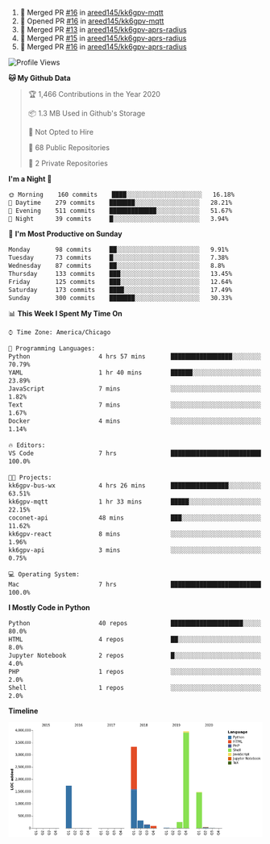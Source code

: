 <!--START_SECTION:activity-->
1. 🎉 Merged PR [#16](https://github.com//areed145/kk6gpv-mqtt/pull/16) in [areed145/kk6gpv-mqtt](https://github.com//areed145/kk6gpv-mqtt)
2. 💪 Opened PR [#16](https://github.com//areed145/kk6gpv-mqtt/pull/16) in [areed145/kk6gpv-mqtt](https://github.com//areed145/kk6gpv-mqtt)
3. 🎉 Merged PR [#13](https://github.com//areed145/kk6gpv-aprs-radius/pull/13) in [areed145/kk6gpv-aprs-radius](https://github.com//areed145/kk6gpv-aprs-radius)
4. 🎉 Merged PR [#15](https://github.com//areed145/kk6gpv-aprs-radius/pull/15) in [areed145/kk6gpv-aprs-radius](https://github.com//areed145/kk6gpv-aprs-radius)
5. 🎉 Merged PR [#16](https://github.com//areed145/kk6gpv-aprs-radius/pull/16) in [areed145/kk6gpv-aprs-radius](https://github.com//areed145/kk6gpv-aprs-radius)
<!--END_SECTION:activity-->

<!--START_SECTION:readme-info-->
<!--END_SECTION:readme-info-->

<!--START_SECTION:waka-->
![Profile Views](http://img.shields.io/badge/Profile%20Views-227-blue)

**🐱 My Github Data** 

> 🏆 1,466 Contributions in the Year 2020
 > 
> 📦 1.3 MB Used in Github's Storage 
 > 
> 🚫 Not Opted to Hire
 > 
> 📜 68 Public Repositories
 > 
> 🔑 2 Private Repositories 

**I'm a Night 🦉** 

```text
🌞 Morning    160 commits    ████░░░░░░░░░░░░░░░░░░░░░   16.18% 
🌆 Daytime    279 commits    ███████░░░░░░░░░░░░░░░░░░   28.21% 
🌃 Evening    511 commits    █████████████░░░░░░░░░░░░   51.67% 
🌙 Night      39 commits     █░░░░░░░░░░░░░░░░░░░░░░░░   3.94%

```
📅 **I'm Most Productive on Sunday** 

```text
Monday       98 commits     ██░░░░░░░░░░░░░░░░░░░░░░░   9.91% 
Tuesday      73 commits     █░░░░░░░░░░░░░░░░░░░░░░░░   7.38% 
Wednesday    87 commits     ██░░░░░░░░░░░░░░░░░░░░░░░   8.8% 
Thursday     133 commits    ███░░░░░░░░░░░░░░░░░░░░░░   13.45% 
Friday       125 commits    ███░░░░░░░░░░░░░░░░░░░░░░   12.64% 
Saturday     173 commits    ████░░░░░░░░░░░░░░░░░░░░░   17.49% 
Sunday       300 commits    ███████░░░░░░░░░░░░░░░░░░   30.33%

```


📊 **This Week I Spent My Time On** 

```text
⌚︎ Time Zone: America/Chicago

💬 Programming Languages: 
Python                   4 hrs 57 mins       █████████████████░░░░░░░░   70.79% 
YAML                     1 hr 40 mins        ██████░░░░░░░░░░░░░░░░░░░   23.89% 
JavaScript               7 mins              ░░░░░░░░░░░░░░░░░░░░░░░░░   1.82% 
Text                     7 mins              ░░░░░░░░░░░░░░░░░░░░░░░░░   1.67% 
Docker                   4 mins              ░░░░░░░░░░░░░░░░░░░░░░░░░   1.14%

🔥 Editors: 
VS Code                  7 hrs               █████████████████████████   100.0%

🐱‍💻 Projects: 
kk6gpv-bus-wx            4 hrs 26 mins       ████████████████░░░░░░░░░   63.51% 
kk6gpv-mqtt              1 hr 33 mins        █████░░░░░░░░░░░░░░░░░░░░   22.15% 
coconet-api              48 mins             ███░░░░░░░░░░░░░░░░░░░░░░   11.62% 
kk6gpv-react             8 mins              ░░░░░░░░░░░░░░░░░░░░░░░░░   1.96% 
kk6gpv-api               3 mins              ░░░░░░░░░░░░░░░░░░░░░░░░░   0.75%

💻 Operating System: 
Mac                      7 hrs               █████████████████████████   100.0%

```

**I Mostly Code in Python** 

```text
Python                   40 repos            ████████████████████░░░░░   80.0% 
HTML                     4 repos             ██░░░░░░░░░░░░░░░░░░░░░░░   8.0% 
Jupyter Notebook         2 repos             █░░░░░░░░░░░░░░░░░░░░░░░░   4.0% 
PHP                      1 repos             ░░░░░░░░░░░░░░░░░░░░░░░░░   2.0% 
Shell                    1 repos             ░░░░░░░░░░░░░░░░░░░░░░░░░   2.0%

```


**Timeline**

![Chart not found](https://github.com/areed145/areed145/blob/master/charts/bar_graph.png) 


<!--END_SECTION:waka-->

